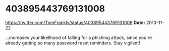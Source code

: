 # 403895443769131008
https://twitter.com/TomFrankly/status/403895443769131008
**Date:** 2013-11-22

...increases your likelihood of falling for a phishing attack, since you're already getting so many password reset reminders. Stay vigilant!
